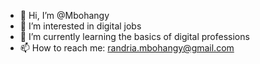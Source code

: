 - 👋 Hi, I’m @Mbohangy
- 👀 I’m interested in digital jobs
- 🌱 I’m currently learning the basics of digital professions
- 📫 How to reach me: randria.mbohangy@gmail.com

<!---
Mbohangy/Mbohangy is a ✨ special ✨ repository because its `README.md` (this file) appears on your GitHub profile.
You can click the Preview link to take a look at your changes.
--->
